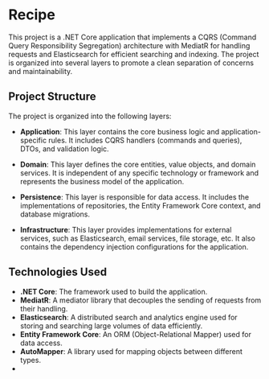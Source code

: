 # Recipe

This project is a .NET Core application that implements a CQRS (Command Query Responsibility Segregation) architecture with MediatR for handling requests and Elasticsearch for efficient searching and indexing. The project is organized into several layers to promote a clean separation of concerns and maintainability.

## Project Structure

The project is organized into the following layers:

- **Application**: This layer contains the core business logic and application-specific rules. It includes CQRS handlers (commands and queries), DTOs, and validation logic.

- **Domain**: This layer defines the core entities, value objects, and domain services. It is independent of any specific technology or framework and represents the business model of the application.

- **Persistence**: This layer is responsible for data access. It includes the implementations of repositories, the Entity Framework Core context, and database migrations.

- **Infrastructure**: This layer provides implementations for external services, such as Elasticsearch, email services, file storage, etc. It also contains the dependency injection configurations for the application.

## Technologies Used

- **.NET Core**: The framework used to build the application.
- **MediatR**: A mediator library that decouples the sending of requests from their handling.
- **Elasticsearch**: A distributed search and analytics engine used for storing and searching large volumes of data efficiently.
- **Entity Framework Core**: An ORM (Object-Relational Mapper) used for data access.
- **AutoMapper**: A library used for mapping objects between different types.
- 
